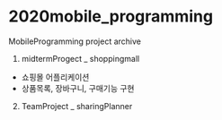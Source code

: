 # 2020mobile_programming
MobileProgramming project archive

1. midtermProgect _ shoppingmall
  - 쇼핑몰 어플리케이션
  - 상품목록, 장바구니, 구매기능 구현
2. TeamProject _ sharingPlanner
